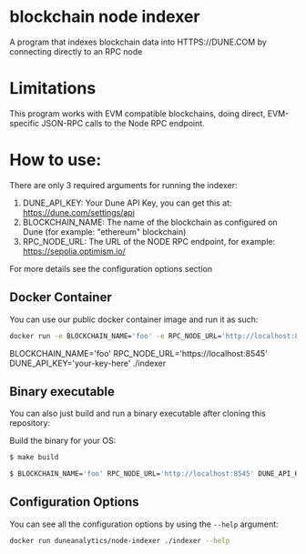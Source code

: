 # blockchain node indexer
A program that indexes blockchain data into HTTPS://DUNE.COM by connecting directly to an RPC node

# Limitations

This program works with EVM compatible blockchains, doing direct, EVM-specific JSON-RPC calls to the Node RPC endpoint.


# How to use:

There are only 3 required arguments for running the indexer:
  1. DUNE_API_KEY: Your Dune API Key, you can get this at: https://dune.com/settings/api
  1. BLOCKCHAIN_NAME: The name of the blockchain as configured on Dune (for example: "ethereum" blockchain)
  1. RPC_NODE_URL: The URL of the NODE RPC endpoint, for example: https://sepolia.optimism.io/

For more details see the configuration options section


## Docker Container

You can use our public docker container image and run it as such:

```bash
docker run -e BLOCKCHAIN_NAME='foo' -e RPC_NODE_URL='http://localhost:8545' -e DUNE_API_KEY='your-key-here' duneanalytics/node-indexer

```
BLOCKCHAIN_NAME='foo' RPC_NODE_URL='https://localhost:8545' DUNE_API_KEY='your-key-here' ./indexer



## Binary executable

You can also just build and run a binary executable after cloning this repository:

Build the binary for your OS:
```bash
$ make build

$ BLOCKCHAIN_NAME='foo' RPC_NODE_URL='http://localhost:8545' DUNE_API_KEY='your-key-here' ./indexer

```

## Configuration Options

You can see all the configuration options by using the `--help` argument:
```bash
docker run duneanalytics/node-indexer ./indexer --help

```


